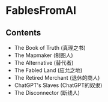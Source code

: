 # FablesFromAI

## Contents
- The Book of Truth (真理之书)
- The Mapmaker (制图人)
- The Alternative (替代者)
- The Fabled Land (应允之地)
- The Retired Merchant (退休的商人)
- ChatGPT's Slaves (ChatGPT的奴隶)
- The Disconnector (断线人)